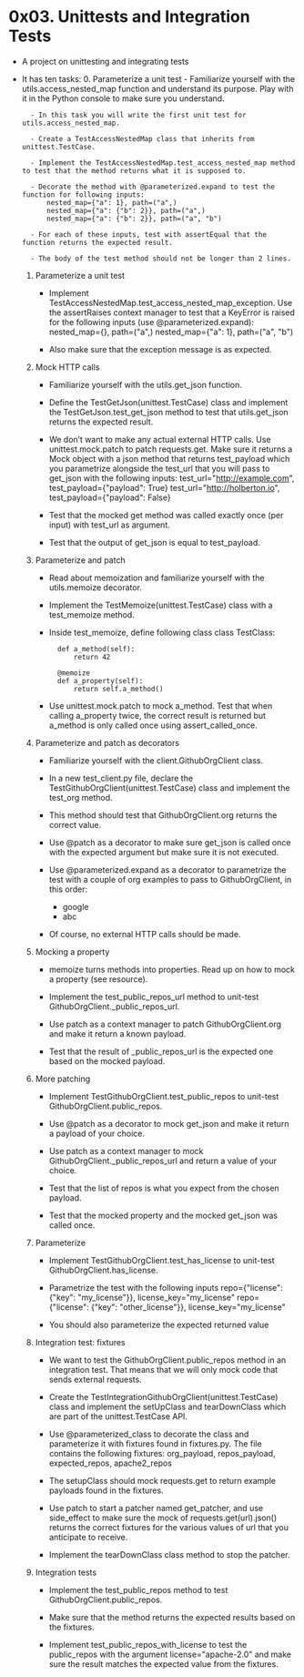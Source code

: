 # 0x03. Unittests and Integration Tests

- A project on unittesting and integrating tests
- It has ten tasks:
    0. Parameterize a unit test
        - Familiarize yourself with the utils.access_nested_map function and understand its purpose. Play with it in the Python console to make sure you understand.

        - In this task you will write the first unit test for utils.access_nested_map.

        - Create a TestAccessNestedMap class that inherits from unittest.TestCase.

        - Implement the TestAccessNestedMap.test_access_nested_map method to test that the method returns what it is supposed to.

        - Decorate the method with @parameterized.expand to test the function for following inputs:
            nested_map={"a": 1}, path=("a",)
            nested_map={"a": {"b": 2}}, path=("a",)
            nested_map={"a": {"b": 2}}, path=("a", "b")

        - For each of these inputs, test with assertEqual that the function returns the expected result.

        - The body of the test method should not be longer than 2 lines.

    1. Parameterize a unit test
        - Implement TestAccessNestedMap.test_access_nested_map_exception. Use the assertRaises context manager to test that a KeyError is raised for the following inputs (use @parameterized.expand):
            nested_map={}, path=("a",)
            nested_map={"a": 1}, path=("a", "b")

        - Also make sure that the exception message is as expected.

    2. Mock HTTP calls
        - Familiarize yourself with the utils.get_json function.

        - Define the TestGetJson(unittest.TestCase) class and implement the TestGetJson.test_get_json method to test that utils.get_json returns the expected result.

        - We don’t want to make any actual external HTTP calls. Use unittest.mock.patch to patch requests.get. Make sure it returns a Mock object with a json method that returns test_payload which you parametrize alongside the test_url that you will pass to get_json with the following inputs:
            test_url="http://example.com", test_payload={"payload": True}
            test_url="http://holberton.io", test_payload={"payload": False}

        - Test that the mocked get method was called exactly once (per input) with test_url as argument.
        - Test that the output of get_json is equal to test_payload.

    3. Parameterize and patch
        - Read about memoization and familiarize yourself with the utils.memoize decorator.
        
        - Implement the TestMemoize(unittest.TestCase) class with a test_memoize method.
        
        - Inside test_memoize, define following class
            class TestClass:

                def a_method(self):
                    return 42

                @memoize
                def a_property(self):
                    return self.a_method()

        - Use unittest.mock.patch to mock a_method. Test that when calling a_property twice, the correct result is returned but a_method is only called once using assert_called_once.

    4. Parameterize and patch as decorators
        - Familiarize yourself with the client.GithubOrgClient class.

        - In a new test_client.py file, declare the TestGithubOrgClient(unittest.TestCase) class and implement the test_org method.

        - This method should test that GithubOrgClient.org returns the correct value.

        - Use @patch as a decorator to make sure get_json is called once with the expected argument but make sure it is not executed.

        - Use @parameterized.expand as a decorator to parametrize the test with a couple of org examples to pass to GithubOrgClient, in this order:
            - google
            - abc

        - Of course, no external HTTP calls should be made.

    5. Mocking a property
        - memoize turns methods into properties. Read up on how to mock a property (see resource).

        - Implement the test_public_repos_url method to unit-test GithubOrgClient._public_repos_url.

        - Use patch as a context manager to patch GithubOrgClient.org and make it return a known payload.

        - Test that the result of _public_repos_url is the expected one based on the mocked payload.

    6. More patching
        - Implement TestGithubOrgClient.test_public_repos to unit-test GithubOrgClient.public_repos.

        - Use @patch as a decorator to mock get_json and make it return a payload of your choice.

        - Use patch as a context manager to mock GithubOrgClient._public_repos_url and return a value of your choice.

        - Test that the list of repos is what you expect from the chosen payload.

        - Test that the mocked property and the mocked get_json was called once.

    7. Parameterize
        - Implement TestGithubOrgClient.test_has_license to unit-test GithubOrgClient.has_license.

        - Parametrize the test with the following inputs
            repo={"license": {"key": "my_license"}}, license_key="my_license"
            repo={"license": {"key": "other_license"}}, license_key="my_license"

        - You should also parameterize the expected returned value

    8. Integration test: fixtures
        - We want to test the GithubOrgClient.public_repos method in an integration test. That means that we will only mock code that sends external requests.

        - Create the TestIntegrationGithubOrgClient(unittest.TestCase) class and implement the setUpClass and tearDownClass which are part of the unittest.TestCase API.

        - Use @parameterized_class to decorate the class and parameterize it with fixtures found in fixtures.py. The file contains the following fixtures:
            org_payload, repos_payload, expected_repos, apache2_repos

        - The setupClass should mock requests.get to return example payloads found in the fixtures.

        - Use patch to start a patcher named get_patcher, and use side_effect to make sure the mock of requests.get(url).json() returns the correct fixtures for the various values of url that you anticipate to receive.

        - Implement the tearDownClass class method to stop the patcher.

    9. Integration tests
        - Implement the test_public_repos method to test GithubOrgClient.public_repos.

        - Make sure that the method returns the expected results based on the fixtures.

        - Implement test_public_repos_with_license to test the public_repos with the argument license="apache-2.0" and make sure the result matches the expected value from the fixtures.
